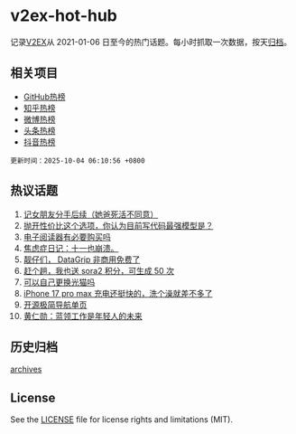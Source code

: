 # v2ex-hot-hub

 记录[V2EX](https://www.v2ex.com/)从 2021-01-06 日至今的热门话题。每小时抓取一次数据，按天[归档](archives)。
 
 ## 相关项目

- [GitHub热榜](https://github.com/lonnyzhang423/github-hot-hub)
- [知乎热榜](https://github.com/lonnyzhang423/zhihu-hot-hub)
- [微博热榜](https://github.com/lonnyzhang423/weibo-hot-hub)
- [头条热榜](https://github.com/lonnyzhang423/toutiao-hot-hub)
- [抖音热榜](https://github.com/lonnyzhang423/douyin-hot-hub)


 `更新时间：2025-10-04 06:10:56 +0800`

## 热议话题

1. [记女朋友分手后续（她爸死活不同意）](https://www.v2ex.com/t/1163215)
1. [抛开性价比这个选项，你认为目前写代码最强模型是？](https://www.v2ex.com/t/1163230)
1. [电子阅读器有必要购买吗](https://www.v2ex.com/t/1163217)
1. [焦虑症日记：十一也崩溃。](https://www.v2ex.com/t/1163248)
1. [靓仔们， DataGrip 非商用免费了](https://www.v2ex.com/t/1163202)
1. [赶个趟，我也送 sora2 积分，可生成 50 次](https://www.v2ex.com/t/1163221)
1. [可以自己更换光猫吗](https://www.v2ex.com/t/1163205)
1. [iPhone 17 pro max 充电还挺快的，洗个澡就差不多了](https://www.v2ex.com/t/1163238)
1. [开源极简导航单页](https://www.v2ex.com/t/1163208)
1. [黄仁勋：蓝领工作是年轻人的未来](https://www.v2ex.com/t/1163211)

## 历史归档

[archives](archives)

## License

See the [LICENSE](LICENSE) file for license rights and limitations (MIT).

